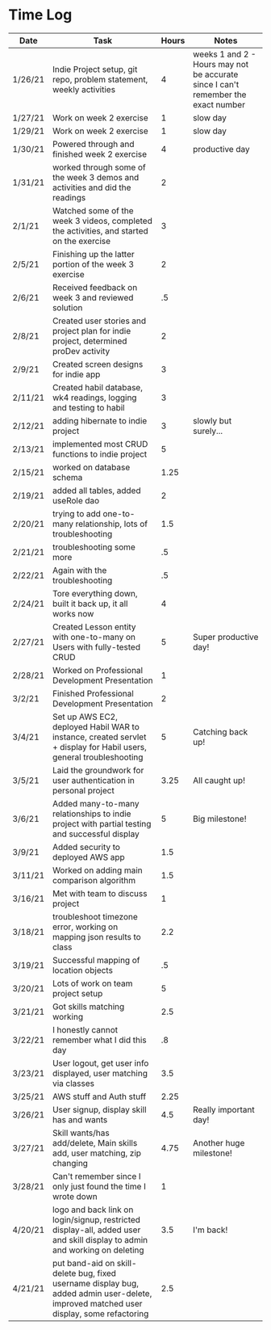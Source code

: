 # Time Log

| Date | Task | Hours | Notes|
|------|------|-------|------|
| 1/26/21| Indie Project setup, git repo, problem statement, weekly activities | 4 | weeks 1 and 2 - Hours may not be accurate since I can't remember the exact number|
|1/27/21| Work on week 2 exercise | 1 | slow day |
| 1/29/21 | Work on week 2 exercise | 1 | slow day |
| 1/30/21 | Powered through and finished week 2 exercise | 4 | productive day |
| 1/31/21 | worked through some of the week 3 demos and activities and did the readings | 2 | |
| 2/1/21 | Watched some of the week 3 videos, completed the activities, and started on the exercise | 3 ||
| 2/5/21 | Finishing up the latter portion of the week 3 exercise | 2 ||
| 2/6/21 | Received feedback on week 3 and reviewed solution | .5 ||
| 2/8/21 | Created user stories and project plan for indie project, determined proDev activity | 2 ||
| 2/9/21 | Created screen designs for indie app | 3 ||
| 2/11/21 | Created habil database, wk4 readings, logging and testing to habil | 3 ||
| 2/12/21 | adding hibernate to indie project | 3 | slowly but surely... |
| 2/13/21 | implemented most CRUD functions to indie project | 5 ||
| 2/15/21 | worked on database schema | 1.25 ||
| 2/19/21 | added all tables, added useRole dao | 2 ||
| 2/20/21 | trying to add one-to-many relationship, lots of troubleshooting | 1.5 ||
| 2/21/21 | troubleshooting some more | .5 ||
| 2/22/21 | Again with the troubleshooting | .5 ||
| 2/24/21 | Tore everything down, built it back up, it all works now| 4 ||
| 2/27/21 | Created Lesson entity with one-to-many on Users with fully-tested CRUD | 5 | Super productive day! |
| 2/28/21 | Worked on Professional Development Presentation | 1 ||
| 3/2/21 | Finished Professional Development Presentation | 2 ||
| 3/4/21 | Set up AWS EC2, deployed Habil WAR to instance, created servlet + display for Habil users, general troubleshooting | 5 | Catching back up! |
| 3/5/21 | Laid the groundwork for user authentication in personal project | 3.25 | All caught up! |
| 3/6/21 | Added many-to-many relationships to indie project with partial testing and successful display | 5 | Big milestone! |
| 3/9/21 | Added security to deployed AWS app | 1.5 ||
| 3/11/21 | Worked on adding main comparison algorithm | 1.5 ||
| 3/16/21 | Met with team to discuss project | 1 ||
| 3/18/21 | troubleshoot timezone error, working on mapping json results to class | 2.2 ||
| 3/19/21 | Successful mapping of location objects | .5 ||
| 3/20/21 | Lots of work on team project setup | 5 ||
| 3/21/21 | Got skills matching working | 2.5 ||
| 3/22/21 | I honestly cannot remember what I did this day | .8 ||
| 3/23/21 | User logout, get user info displayed, user matching via classes | 3.5 ||
| 3/25/21 | AWS stuff and Auth stuff | 2.25 ||
| 3/26/21 | User signup, display skill has and wants | 4.5 | Really important day! |
| 3/27/21 | Skill wants/has add/delete, Main skills add, user matching, zip changing | 4.75 | Another huge milestone! |
| 3/28/21 | Can't remember since I only just found the time I wrote down | 1 ||
| 4/20/21 | logo and back link on login/signup, restricted display-all, added user and skill display to admin and working on deleting | 3.5 | I'm back! |
| 4/21/21 | put band-aid on skill-delete bug, fixed username display bug, added admin user-delete, improved matched user display, some refactoring | 2.5 ||